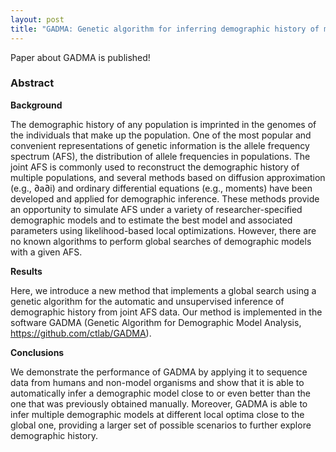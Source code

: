 ```yaml
---
layout: post
title: "GADMA: Genetic algorithm for inferring demographic history of multiple populations from allele frequency spectrum data"
---
```


Paper about GADMA is published!

### Abstract
**Background**

The demographic history of any population is imprinted in the genomes of the individuals that make up the population. One of the most popular and convenient representations of genetic information is the allele frequency spectrum (AFS), the distribution of allele frequencies in populations. The joint AFS is commonly used to reconstruct the demographic history of multiple populations, and several methods based on diffusion approximation (e.g., ∂a∂i) and ordinary differential equations (e.g., moments) have been developed and applied for demographic inference. These methods provide an opportunity to simulate AFS under a variety of researcher-specified demographic models and to estimate the best model and associated parameters using likelihood-based local optimizations. However, there are no known algorithms to perform global searches of demographic models with a given AFS.

**Results**

Here, we introduce a new method that implements a global search using a genetic algorithm for the automatic and unsupervised inference of demographic history from joint AFS data. Our method is implemented in the software GADMA (Genetic Algorithm for Demographic Model Analysis, https://github.com/ctlab/GADMA).

**Conclusions**

We demonstrate the performance of GADMA by applying it to sequence data from humans and non-model organisms and show that it is able to automatically infer a demographic model close to or even better than the one that was previously obtained manually. Moreover, GADMA is able to infer multiple demographic models at different local optima close to the global one, providing a larger set of possible scenarios to further explore demographic history.
